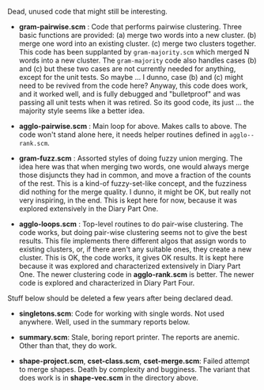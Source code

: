 Dead, unused code that might still be interesting.

* __gram-pairwise.scm__ : Code that performs pairwise clustering.
    Three basic functions are provided: (a) merge two words into a
    new cluster. (b) merge one word into an existing cluster.
    (c) merge two clusters together. This code has been supplanted
    by `gram-majority.scm` which merged N words into a new cluster.
    The `gram-majority` code also handles cases (b) and (c) but
    these two cases are not currently needed for anything, except
    for the unit tests. So maybe ... I dunno, case (b) and (c) might
    need to be revived from the code here?  Anyway, this code does
    work, and it worked well, and is fully debugged and "bulletproof"
    and was passing all unit tests when it was retired. So its good
    code, its just ... the majority style seems like a better idea.

* __agglo-pairwise.scm__ : Main loop for above. Makes calls to above.
    The code won't stand alone here, it needs helper routines defined
    in `agglo--rank.scm`.

* __gram-fuzz.scm__ : Assorted styles of doing fuzzy union merging.
    The idea here was that when merging two words, one would always
    merge those disjuncts they had in common, and move a fraction of
    the counts of the rest. This is a kind-of fuzzy-set-like concept,
    and the fuzziness did nothing for the merge quality.  I dunno,
    it might be OK, but really not very inspiring, in the end.
    This is kept here for now, because it was explored extensively
    in the Diary Part One.

* __agglo-loops.scm__ : Top-level routines to do pair-wise clustering.
    The code works, but doing pair-wise clustering seems not to give
    the best results.  This file implements there different algos that
    assign words to existing clusters, or, if there aren't any suitable
    ones, they create a new cluster. This is OK, the code works, it
    gives OK results. It is kept here because it was explored and
    characterized extensively in Diary Part One. The newer clustering
    code in __agglo-rank.scm__ is better. The newer code is explored
    and characterized in Diary Part Four.

Stuff below should be deleted a few years after being declared dead.

* __singletons.scm__: Code for working with single words.  Not used
    anywhere. Well, used in the summary reports below.

* __summary.scm__: Stale, boring report printer. The reports are anemic.
    Other than that, they do work.

* __shape-project.scm__, __cset-class.scm__, __cset-merge.scm__: Failed
    attempt to merge shapes.  Death by complexity and bugginess. The
    variant that does work is in __shape-vec.scm__ in the directory
    above.
